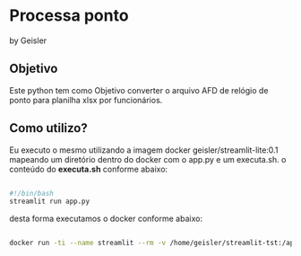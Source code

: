# Processa ponto

by Geisler

## Objetivo

Este python tem como Objetivo converter o arquivo AFD de relógio de ponto para planilha xlsx por funcionários.

## Como utilizo?

Eu executo o mesmo utilizando a imagem docker geisler/streamlit-lite:0.1 mapeando um diretório dentro do docker com o app.py e um executa.sh.
o conteúdo do **executa.sh** conforme abaixo:

```bash

#!/bin/bash
streamlit run app.py
```

desta forma executamos o docker conforme abaixo:

```bash

docker run -ti --name streamlit --rm -v /home/geisler/streamlit-tst:/app -p 8500:8501 geisler.dias/streamlit-lite:0.4
```
